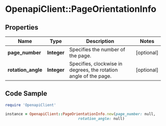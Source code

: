 # OpenapiClient::PageOrientationInfo

## Properties

Name | Type | Description | Notes
------------ | ------------- | ------------- | -------------
**page_number** | **Integer** | Specifies the number of the page. | [optional] 
**rotation_angle** | **Integer** | Specifies, clockwise in degrees, the rotation angle of the page. | [optional] 

## Code Sample

```ruby
require 'OpenapiClient'

instance = OpenapiClient::PageOrientationInfo.new(page_number: null,
                                 rotation_angle: null)
```


